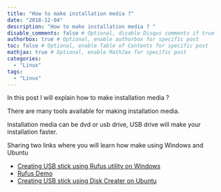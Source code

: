```yaml
---
title: "How to make installation media ?"
date: "2018-12-04"
description: "How to make installation media ? "
disable_comments: false # Optional, disable Disqus comments if true
authorbox: true # Optional, enable authorbox for specific post
toc: false # Optional, enable Table of Contents for specific post
mathjax: true # Optional, enable MathJax for specific post
categories:
  - "Linux"
tags:
  - "Linux"
---
```


In this post I will explain how to make installation media ?

<!--more-->
There are many tools available for making installation media.

Installation media can be dvd or usb drive, USB drive will make your installation faster.

Sharing two links where you will learn how make using Windows and Ubuntu

+ [Creating USB stick using Rufus utility on Windows](https://tutorials.ubuntu.com/tutorial/tutorial-create-a-usb-stick-on-windows#1)
+ [Rufus Demo ](https://www.youtube.com/watch?v=z5ZTGIrjBsU)
+ [Creating USB stick using Disk Creater on Ubuntu](https://tutorials.ubuntu.com/tutorial/tutorial-create-a-usb-stick-on-ubuntu#0)
